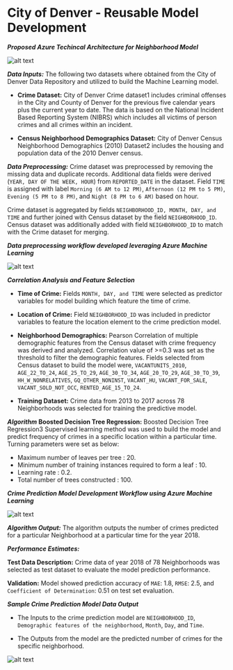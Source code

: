 # City of Denver - Reusable Model Development

***Proposed Azure Techincal Architecture for Neighborhood Model***

![alt text](https://github.com/smartcitypoc/smartcitypoc/blob/master/Neighborhood-Model/Images/Proposed_Azure_Reference_Architecture_Neighborhood.png) 

***Data Inputs:*** The following two datasets where obtained from the City of Denver Data Repository and utilized to build the Machine Learning model.

 - ****Crime Dataset:**** City of Denver Crime dataset1 includes criminal offenses in the City and County of Denver for the previous five calendar years plus the current year to date. The data is based on the National Incident Based Reporting System (NIBRS) which includes all victims of person crimes and all crimes within an incident.

 - ****Census Neighborhood Demographics Dataset:**** City of Denver Census Neighborhood Demographics (2010) Dataset2 includes the housing and population data of the 2010 Denver census.

***Data Preprocessing:*** Crime dataset was preprocessed by removing the missing data and duplicate records. Additional data fields were derived (`YEAR, DAY OF THE WEEK, HOUR`) from `REPORTED_DATE` in the dataset. Field `TIME` is assigned with label `Morning (6 AM to 12 PM)`, `Afternoon (12 PM to 5 PM)`, `Evening (5 PM to 8 PM)`, and `Night (8 PM to 6 AM)` based on hour.

Crime dataset is aggregated by fields `NEIGHBORHOOD_ID, MONTH, DAY, and TIME` and further joined with Census dataset by the field `NEIGHBORHOOD_ID`. Census dataset was additionally added with field `NEIGHBORHOOD_ID` to match with the Crime dataset for merging.

***Data preprocessing workflow developed leveraging Azure Machine Learning***

![alt text](https://github.com/smartcitypoc/smartcitypoc/blob/master/Neighborhood-Model/Images/Azure_Machine_Learning_Data_Preprocessing_Workflow.png) 


***Correlation Analysis and Feature Selection***

- ****Time of Crime:**** Fields `MONTH, DAY, and TIME` were selected as predictor variables for model building which feature the time of crime.

- ****Location of Crime:**** Field `NEIGHBORHOOD_ID` was included in predictor variables to feature the location element to the crime prediction model.

- ****Neighborhood Demographics:**** Pearson Correlation of multiple demographic features from the Census dataset with crime frequency was derived and analyzed. Correlation value of >=0.3 was set as the threshold to filter the demographic features. Fields selected from Census dataset to build the model were, `VACANTUNITS_2010`, `AGE_22_TO_24`, `AGE_25_TO_29`, `AGE_30_TO_34`, `AGE_20_TO_29`, `AGE_30_TO_39`, `HH_W_NONRELATIVES`, `GQ_OTHER_NONINST`, `VACANT_HU`, `VACANT_FOR_SALE`, `VACANT_SOLD_NOT_OCC`, `RENTED_AGE_15_TO_24`.

- ****Training Dataset:**** Crime data from 2013 to 2017 across 78 Neighborhoods was selected for training the predictive model.

***Algorithm*** 
****Boosted Decision Tree Regression:**** Boosted Decision Tree Regression3  Supervised learning method was used to build the model and predict frequency of crimes in a specific location within a particular time. Turning parameters were set as below:
- Maximum number of leaves per tree : 20.
- Minimum number of training instances required to form a leaf : 10.
- Learning rate : 0.2.
- Total number of trees constructed : 100.

***Crime Prediction Model Development Workflow using Azure Machine Learning***

![alt text](https://github.com/smartcitypoc/smartcitypoc/blob/master/Neighborhood-Model/Images/Azure_Workflow_Model_Development.png) 

***Algorithm Output:*** The algorithm outputs the number of crimes predicted for a particular Neighborhood at a particular time for the year 2018.

***Performance Estimates:***

****Test Data Description:**** Crime data of year 2018 of 78 Neighborhoods was selected as test dataset to evaluate the model prediction performance. 

****Validation:**** Model showed prediction accuracy of `MAE`: 1.8, `RMSE`: 2.5, and `Coefficient of Determination`: 0.51 on test set evaluation.

***Sample Crime Prediction Model Data Output***

- The Inputs to the crime prediction model are `NEIGHBORHOOD_ID`, `Demographic features of the neighborhood`, `Month`, `Day`, and `Time`. 

- The Outputs from the model are the predicted number of crimes for the specific neighborhood.

![alt text](https://github.com/smartcitypoc/smartcitypoc/blob/master/Neighborhood-Model/Images/Neighborhood_Model_Input_Output.png)
